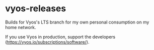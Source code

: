 # vyos-releases

Builds for Vyos's LTS branch for my own personal consumption on my home network.

If you use Vyos in production, support the developers (https://vyos.io/subscriptions/software/).
